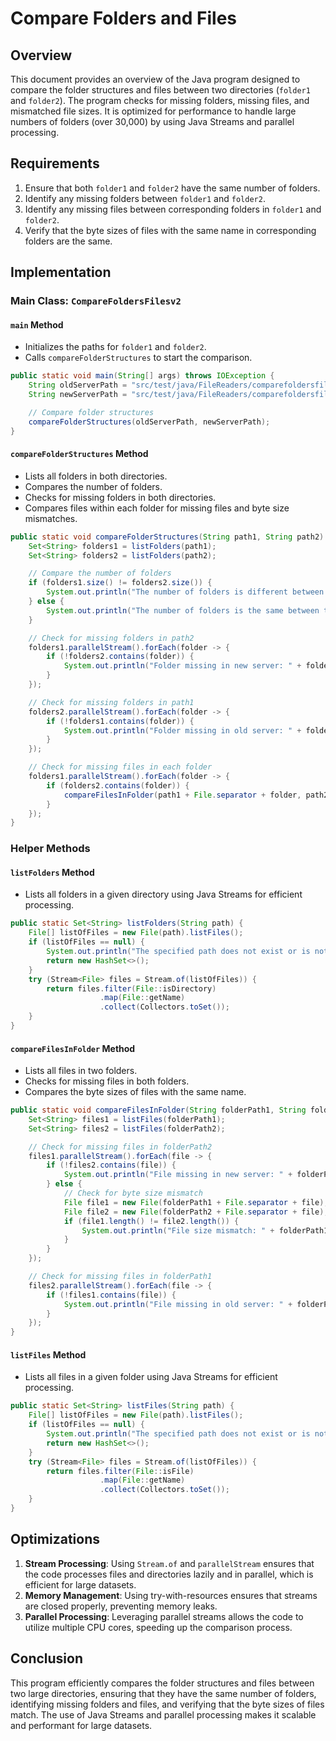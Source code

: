 # Compare Folders and Files

## Overview

This document provides an overview of the Java program designed to compare the folder structures and files between two directories (`folder1` and `folder2`). The program checks for missing folders, missing files, and mismatched file sizes. It is optimized for performance to handle large numbers of folders (over 30,000) by using Java Streams and parallel processing.

## Requirements

1. Ensure that both `folder1` and `folder2` have the same number of folders.
2. Identify any missing folders between `folder1` and `folder2`.
3. Identify any missing files between corresponding folders in `folder1` and `folder2`.
4. Verify that the byte sizes of files with the same name in corresponding folders are the same.

## Implementation

### Main Class: `CompareFoldersFilesv2`

#### `main` Method

- Initializes the paths for `folder1` and `folder2`.
- Calls `compareFolderStructures` to start the comparison.

```java
public static void main(String[] args) throws IOException {
    String oldServerPath = "src/test/java/FileReaders/comparefoldersfiles/folder1/";
    String newServerPath = "src/test/java/FileReaders/comparefoldersfiles/folder2/";

    // Compare folder structures
    compareFolderStructures(oldServerPath, newServerPath);
}
```

#### `compareFolderStructures` Method

- Lists all folders in both directories.
- Compares the number of folders.
- Checks for missing folders in both directories.
- Compares files within each folder for missing files and byte size mismatches.

```java
public static void compareFolderStructures(String path1, String path2) {
    Set<String> folders1 = listFolders(path1);
    Set<String> folders2 = listFolders(path2);

    // Compare the number of folders
    if (folders1.size() != folders2.size()) {
        System.out.println("The number of folders is different between the two directories.");
    } else {
        System.out.println("The number of folders is the same between the two directories.");
    }

    // Check for missing folders in path2
    folders1.parallelStream().forEach(folder -> {
        if (!folders2.contains(folder)) {
            System.out.println("Folder missing in new server: " + folder);
        }
    });

    // Check for missing folders in path1
    folders2.parallelStream().forEach(folder -> {
        if (!folders1.contains(folder)) {
            System.out.println("Folder missing in old server: " + folder);
        }
    });

    // Check for missing files in each folder
    folders1.parallelStream().forEach(folder -> {
        if (folders2.contains(folder)) {
            compareFilesInFolder(path1 + File.separator + folder, path2 + File.separator + folder);
        }
    });
}
```

### Helper Methods

#### `listFolders` Method

- Lists all folders in a given directory using Java Streams for efficient processing.

```java
public static Set<String> listFolders(String path) {
    File[] listOfFiles = new File(path).listFiles();
    if (listOfFiles == null) {
        System.out.println("The specified path does not exist or is not a directory.");
        return new HashSet<>();
    }
    try (Stream<File> files = Stream.of(listOfFiles)) {
        return files.filter(File::isDirectory)
                    .map(File::getName)
                    .collect(Collectors.toSet());
    }
}
```

#### `compareFilesInFolder` Method

- Lists all files in two folders.
- Checks for missing files in both folders.
- Compares the byte sizes of files with the same name.

```java
public static void compareFilesInFolder(String folderPath1, String folderPath2) {
    Set<String> files1 = listFiles(folderPath1);
    Set<String> files2 = listFiles(folderPath2);

    // Check for missing files in folderPath2
    files1.parallelStream().forEach(file -> {
        if (!files2.contains(file)) {
            System.out.println("File missing in new server: " + folderPath2 + File.separator + file);
        } else {
            // Check for byte size mismatch
            File file1 = new File(folderPath1 + File.separator + file);
            File file2 = new File(folderPath2 + File.separator + file);
            if (file1.length() != file2.length()) {
                System.out.println("File size mismatch: " + folderPath1 + File.separator + file + " and " + folderPath2 + File.separator + file);
            }
        }
    });

    // Check for missing files in folderPath1
    files2.parallelStream().forEach(file -> {
        if (!files1.contains(file)) {
            System.out.println("File missing in old server: " + folderPath1 + File.separator + file);
        }
    });
}
```

#### `listFiles` Method

- Lists all files in a given folder using Java Streams for efficient processing.

```java
public static Set<String> listFiles(String path) {
    File[] listOfFiles = new File(path).listFiles();
    if (listOfFiles == null) {
        System.out.println("The specified path does not exist or is not a directory.");
        return new HashSet<>();
    }
    try (Stream<File> files = Stream.of(listOfFiles)) {
        return files.filter(File::isFile)
                    .map(File::getName)
                    .collect(Collectors.toSet());
    }
}
```

## Optimizations

1. **Stream Processing**: Using `Stream.of` and `parallelStream` ensures that the code processes files and directories lazily and in parallel, which is efficient for large datasets.
2. **Memory Management**: Using try-with-resources ensures that streams are closed properly, preventing memory leaks.
3. **Parallel Processing**: Leveraging parallel streams allows the code to utilize multiple CPU cores, speeding up the comparison process.

## Conclusion

This program efficiently compares the folder structures and files between two large directories, ensuring that they have the same number of folders, identifying missing folders and files, and verifying that the byte sizes of files match. The use of Java Streams and parallel processing makes it scalable and performant for large datasets.